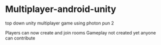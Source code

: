 # Multiplayer-android-unity
top down unity multiplayer game using  photon pun 2

Players can now create and join rooms
Gameplay not created yet  anyone can contribute
